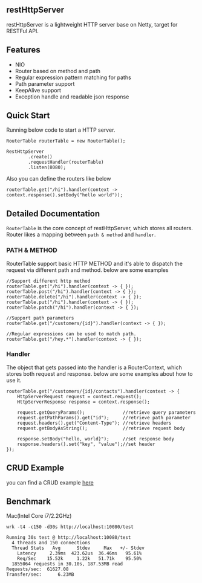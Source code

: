 ## restHttpServer
restHttpServer is a lightweight HTTP server base on Netty, target for RESTFul API.

## Features
* NIO
* Router based on method and path
* Regular expression pattern matching for paths
* Path parameter support
* KeepAlive support
* Exception handle and readable json response

## Quick Start

Running below code to start a HTTP server.
```
RouterTable routerTable = new RouterTable();

RestHttpServer
        .create()
        .requestHandler(routerTable)
        .listen(8080);
```

Also you can define the routers like below
```
routerTable.get("/hi").handler(context -> context.response().setBody("hello world"));
```

## Detailed Documentation
`RouterTable` is the core concept of restHttpServer, which stores all routers.
Router likes a mapping between `path & method` and `handler`.

### PATH & METHOD
RouterTable support basic HTTP METHOD and it's able to dispatch the request via different path and method. below are some examples
```
//Support different http method
routerTable.get("/hi").handler(context -> { });
routerTable.post("/hi").handler(context -> { });
routerTable.delete("/hi").handler(context -> { });
routerTable.put("/hi").handler(context -> { });
routerTable.patch("/hi").handler(context -> { });

//Support path parameters
routerTable.get("/customers/{id}").handler(context -> { });

//Regular expressions can be used to match path.
routerTable.get("/hey.*").handler(context -> { });
```

### Handler
The object that gets passed into the handler is a RouterContext, which stores both request and response. below are some examples about how to use it.

```
routerTable.get("/customers/{id}/contacts").handler(context -> {
    HttpServerRequest request = context.request();
    HttpServerResponse response = context.response();

    request.getQueryParams();              //retrieve query parameters
    request.getPathParams().get("id");     //retrieve path parameter
    request.headers().get("Content-Type"); //retrieve headers
    request.getBodyAsString();             //retrieve request body

    response.setBody("hello, world}");     //set response body
    response.headers().set("key", "value");//set header
});
```

## CRUD Example
you can find a CRUD example [here](./examples)

## Benchmark

Mac(Intel Core i7/2.2GHz)
```
wrk -t4 -c150 -d30s http://localhost:10080/test

Running 30s test @ http://localhost:10080/test
  4 threads and 150 connections
  Thread Stats   Avg      Stdev     Max   +/- Stdev
    Latency     2.39ms  423.62us  36.46ms   95.61%
    Req/Sec    15.52k     1.22k   51.71k    95.50%
  1855064 requests in 30.10s, 187.53MB read
Requests/sec:  61627.08
Transfer/sec:      6.23MB
```








